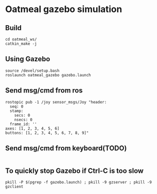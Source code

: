 # Oatmeal gazebo simulation

## Build
```shell
cd oatmeal_ws/
catkin_make -j
```

## Using Gazebo
```shell
source /devel/setup.bash
roslaunch oatmeal_gazebo gazebo.launch
```

## Send msg/cmd from ros
```shell
rostopic pub -1 /joy sensor_msgs/Joy "header:
  seq: 0
  stamp:
    secs: 0
    nsecs: 0
  frame_id: ''
axes: [1, 2, 3, 4, 5, 6]
buttons: [1, 2, 3, 4, 5, 6, 7, 8, 9]"
```

## Send msg/cmd from keyboard(TODO)
```shell

```

## To quickly stop Gazebo if Ctrl-C is too slow
```shell
pkill -P $(pgrep -f gazebo.launch) ; pkill -9 gzserver ; pkill -9 gzclient
```
